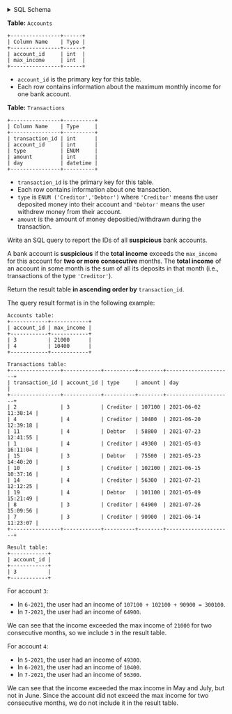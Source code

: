 <details>
<summary> SQL Schema</summary>

```sql
DROP TABLE IF EXISTS Accounts;

CREATE TABLE IF NOT EXISTS
  Accounts (account_id int, max_income int);

INSERT INTO
  Accounts (account_id, max_income)
VALUES
  ('3', '21000'),
  ('4', '10400');


DROP TABLE IF EXISTS Transactions;

CREATE TABLE IF NOT EXISTS
  Transactions (transaction_id int, account_id int, type VARCHAR(50) CHECK(type IN ('creditor', 'debtor')), amount int, day datetime);

INSERT INTO
  Transactions 
VALUES
  ('2', '3', 'Creditor', '107100', '2021-06-02 11:38:14'),
  ('4', '4', 'Creditor', '10400', '2021-06-20 12:39:18'),
  ('11', '4', 'Debtor', '58800', '2021-07-23 12:41:55'),
  ('1', '4', 'Creditor', '49300', '2021-05-03 16:11:04'),
  ('15', '3', 'Debtor', '75500', '2021-05-23 14:40:20'),
  ('10', '3', 'Creditor', '102100', '2021-06-15 10:37:16'),
  ('14', '4', 'Creditor', '56300', '2021-07-21 12:12:25'),
  ('19', '4', 'Debtor', '101100', '2021-05-09 15:21:49'),
  ('8', '3', 'Creditor', '64900', '2021-07-26 15:09:56'),
  ('7', '3', 'Creditor', '90900', '2021-06-14 11:23:07');
```

</details>

**Table:** `Accounts`

```
+----------------+------+
| Column Name    | Type |
+----------------+------+
| account_id     | int  |
| max_income     | int  |
+----------------+------+
```

- `account_id` is the primary key for this table.
- Each row contains information about the maximum monthly income for one bank account.

**Table:** `Transactions`

```
+----------------+----------+
| Column Name    | Type     |
+----------------+----------+
| transaction_id | int      |
| account_id     | int      |
| type           | ENUM     |
| amount         | int      |
| day            | datetime |
+----------------+----------+
```

- `transaction_id` is the primary key for this table.
- Each row contains information about one transaction.
- `type` is `ENUM ('Creditor','Debtor')` where `'Creditor'` means the user deposited money into their account and `'Debtor'` means the user withdrew money from their account.
- `amount` is the amount of money depositied/withdrawn during the transaction.

Write an SQL query to report the IDs of all **suspicious** bank accounts.

A bank account is **suspicious** if the **total income** exceeds the `max_income` for this account for **two or more consecutive** months. The **total income** of an account in some month is the sum of all its deposits in that month (i.e., transactions of the type `'Creditor'`).

Return the result table **in ascending order by** `transaction_id`.

The query result format is in the following example:

```
Accounts table:
+------------+------------+
| account_id | max_income |
+------------+------------+
| 3          | 21000      |
| 4          | 10400      |
+------------+------------+

Transactions table:
+----------------+------------+----------+--------+---------------------+
| transaction_id | account_id | type     | amount | day                 |
+----------------+------------+----------+--------+---------------------+
| 2              | 3          | Creditor | 107100 | 2021-06-02 11:38:14 |
| 4              | 4          | Creditor | 10400  | 2021-06-20 12:39:18 |
| 11             | 4          | Debtor   | 58800  | 2021-07-23 12:41:55 |
| 1              | 4          | Creditor | 49300  | 2021-05-03 16:11:04 |
| 15             | 3          | Debtor   | 75500  | 2021-05-23 14:40:20 |
| 10             | 3          | Creditor | 102100 | 2021-06-15 10:37:16 |
| 14             | 4          | Creditor | 56300  | 2021-07-21 12:12:25 |
| 19             | 4          | Debtor   | 101100 | 2021-05-09 15:21:49 |
| 8              | 3          | Creditor | 64900  | 2021-07-26 15:09:56 |
| 7              | 3          | Creditor | 90900  | 2021-06-14 11:23:07 |
+----------------+------------+----------+--------+---------------------+

Result table:
+------------+
| account_id |
+------------+
| 3          |
+------------+
```

For account `3`:

- In `6-2021`, the user had an income of `107100 + 102100 + 90900 = 300100`.
- In `7-2021`, the user had an income of `64900`.

We can see that the income exceeded the max income of `21000` for two consecutive months, so we include `3` in the result table.

For account `4`:

- In `5-2021`, the user had an income of `49300`.
- In `6-2021`, the user had an income of `10400`.
- In `7-2021`, the user had an income of `56300`.

We can see that the income exceeded the max income in May and July, but not in June. Since the account did not exceed the max income for two consecutive months, we do not include it in the result table.